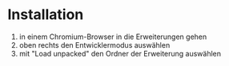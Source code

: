 # Installation
1. in einem Chromium-Browser in die Erweiterungen gehen
2. oben rechts den Entwicklermodus auswählen
3. mit "Load unpacked" den Ordner der Erweiterung auswählen
